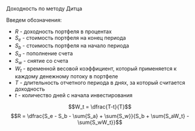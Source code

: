 Доходность по методу Дитца

Введем обозначения:
- $R$ - доходность портфеля в процентах
- $S_e$ - стоимость портфеля на конец периода
- $S_b$ - стоимость портфеля на начало периода
- $S_a$ - пополнение счета
- $S_w$ - снятие со счета
- $W_t$ - временной весовой коэффициент, который применяется к каждому денежному потоку в портфеле
- $T$ - длительность отчетного периода в днях, за который считается доходность
- $t$ - количество дней с начала инвестирования

$$W_t = \dfrac{T-t}{T}$$
$$R = \dfrac{S_e - S_b - \sum{S_a} + \sum{S_w}}{S_b + \sum{S_aW_t} - \sum{S_wW_t}}$$